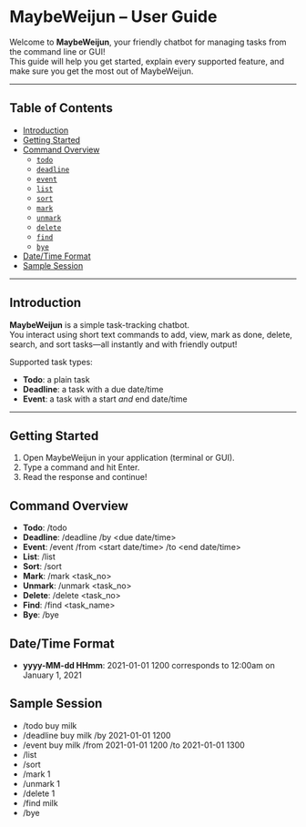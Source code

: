 # MaybeWeijun – User Guide

Welcome to **MaybeWeijun**, your friendly chatbot for managing tasks from the command line or GUI!  
This guide will help you get started, explain every supported feature, and make sure you get the most out of MaybeWeijun.

---

## Table of Contents
- [Introduction](#introduction)
- [Getting Started](#getting-started)
- [Command Overview](#command-overview)
    - [`todo`](#todo)
    - [`deadline`](#deadline)
    - [`event`](#event)
    - [`list`](#list)
    - [`sort`](#sort)
    - [`mark`](#mark)
    - [`unmark`](#unmark)
    - [`delete`](#delete)
    - [`find`](#find)
    - [`bye`](#bye)
- [Date/Time Format](#datetime-format)
- [Sample Session](#sample-session)


---

## Introduction

**MaybeWeijun** is a simple task-tracking chatbot.  
You interact using short text commands to add, view, mark as done, delete, search, and sort tasks—all instantly and with friendly output!

Supported task types:
- **Todo**: a plain task
- **Deadline**: a task with a due date/time
- **Event**: a task with a start _and_ end date/time

---

## Getting Started

1. Open MaybeWeijun in your application (terminal or GUI).
2. Type a command and hit Enter.
3. Read the response and continue!

## Command Overview
- **Todo**: /todo <task>
- **Deadline**: /deadline <task> /by <due date/time>
- **Event**: /event <task> /from <start date/time> /to <end date/time>
- **List**: /list
- **Sort**: /sort 
- **Mark**: /mark <task_no>
- **Unmark**: /unmark <task_no>
- **Delete**: /delete <task_no>
- **Find**: /find <task_name>
- **Bye**: /bye

## Date/Time Format
- **yyyy-MM-dd HHmm**: 2021-01-01 1200 corresponds to 12:00am on January 1, 2021

## Sample Session
- /todo buy milk
- /deadline buy milk /by 2021-01-01 1200
- /event buy milk /from 2021-01-01 1200 /to 2021-01-01 1300
- /list
- /sort
- /mark 1
- /unmark 1
- /delete 1
- /find milk
- /bye